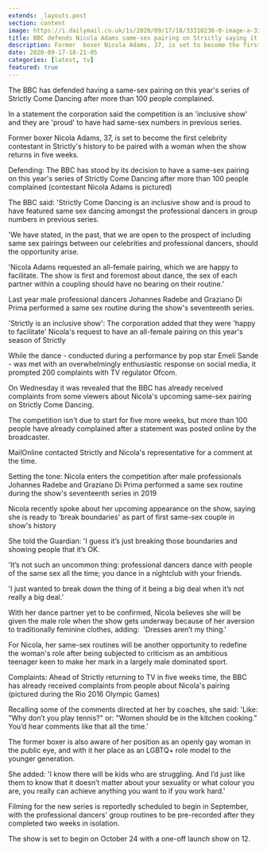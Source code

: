 ```yaml
---
extends: _layouts.post
section: content
image: https://i.dailymail.co.uk/1s/2020/09/17/18/33310236-0-image-a-33_1600363104165.jpg 
title: BBC defends Nicola Adams same-sex pairing on Strictly saying it is an inclusive show 
description: Former  boxer Nicola Adams, 37, is set to become the first celebrity contestant in Strictlys history to be paired with a woman when the show returns in five weeks. 
date: 2020-09-17-18-21-05 
categories: [latest, tv] 
featured: true 
--- 
```

The BBC has defended having a same-sex pairing on this year's series of Strictly Come Dancing after more than 100 people complained.

In a statement the corporation said the competition is an 'inclusive show' and they are 'proud' to have had same-sex numbers in previous series.

Former boxer Nicola Adams, 37, is set to become the first celebrity contestant in Strictly's history to be paired with a woman when the show returns in five weeks.  

Defending: The BBC has stood by its decision to have a same-sex pairing on this year's series of Strictly Come Dancing after more than 100 people complained (contestant Nicola Adams is pictured)

The BBC said: 'Strictly Come Dancing is an inclusive show and is proud to have featured same sex dancing amongst the professional dancers in group numbers in previous series.

'We have stated, in the past, that we are open to the prospect of including same sex pairings between our celebrities and professional dancers, should the opportunity arise.

'Nicola Adams requested an all-female pairing, which we are happy to facilitate. The show is first and foremost about dance, the sex of each partner within a coupling should have no bearing on their routine.'

Last year male professional dancers Johannes Radebe and Graziano Di Prima performed a same sex routine during the show's seventeenth series. 

'Strictly is an inclusive show': The corporation added that they were 'happy to facilitate' Nicola's request to have an all-female pairing on this year's season of Strictly

While the dance - conducted during a performance by pop star Emeli Sande - was met with an overwhelmingly enthusiastic response on social media, it prompted 200 complaints with TV regulator Ofcom. 

On Wednesday it was revealed that the BBC has already received complaints from some viewers about Nicola's upcoming same-sex pairing on Strictly Come Dancing. 

The competition isn't due to start for five more weeks, but more than 100 people have already complained after a statement was posted online by the broadcaster. 

MailOnline contacted Strictly and Nicola's representative for a comment at the time. 

Setting the tone: Nicola enters the competition after male professionals Johannes Radebe and Graziano Di Prima performed a same sex routine during the show's seventeenth series in 2019

Nicola recently spoke about her upcoming appearance on the show, saying she is ready to 'break boundaries' as part of first same-sex couple in show's history

She told the Guardian: 'I guess it’s just breaking those boundaries and showing people that it’s OK.

'It’s not such an uncommon thing: professional dancers dance with people of the same sex all the time; you dance in a nightclub with your friends. 

'I just wanted to break down the thing of it being a big deal when it’s not really a big deal.' 

With her dance partner yet to be confirmed, Nicola believes she will be given the male role when the show gets underway because of her aversion to traditionally feminine clothes, adding:  'Dresses aren’t my thing.'  

For Nicola, her same-sex routines will be another opportunity to redefine the woman's role after being subjected to criticism as an ambitious teenager keen to make her mark in a largely male dominated sport.  

Complaints: Ahead of Strictly returning to TV in five weeks time, the BBC has already received complaints from people about Nicola's pairing (pictured during the Rio 2016 Olympic Games)

Recalling some of the comments directed at her by coaches, she said: 'Like: "Why don’t you play tennis?" or: "Women should be in the kitchen cooking." You’d hear comments like that all the time.'   

The former boxer is also aware of her position as an openly gay woman in the public eye, and with it her place as an LGBTQ+ role model to the younger generation.   

She added: 'I know there will be kids who are struggling. And I’d just like them to know that it doesn’t matter about your sexuality or what colour you are, you really can achieve anything you want to if you work hard.'

Filming for the new series is reportedly scheduled to begin in September, with the professional dancers' group routines to be pre-recorded after they completed two weeks in isolation. 

The show is set to begin on October 24 with a one-off launch show on 12. 

